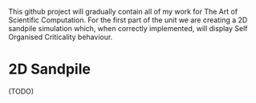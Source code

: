 This github project will gradually contain all of my work for The Art of Scientific Computation. For the first part of the unit we are creating a 2D sandpile simulation which, when correctly implemented, will display Self Organised Criticality behaviour. 

# 2D Sandpile
(TODO)
